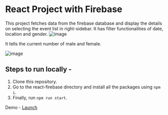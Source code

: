 # React Project with Firebase

This project fetches data from the firebase database and display the details on selecting the event list in right-sidebar.
It has filter functionalities of date, location and gender.
![image](https://user-images.githubusercontent.com/56982559/214277177-1a16133a-8ce5-471a-af6e-2054814defb3.png)

It tells the current number of male and female.

![image](https://user-images.githubusercontent.com/56982559/214277407-f3ae0201-bbbc-46ba-875c-40560999584f.png)


## Steps to run locally -
1.  Clone this repository.
2.  Go to the react-firebase directory and install all the packages using `npm i`.
3.  Finally, run `npm run start`.

Demo - [Launch](https://super-praline-8f0b10.netlify.app/)
